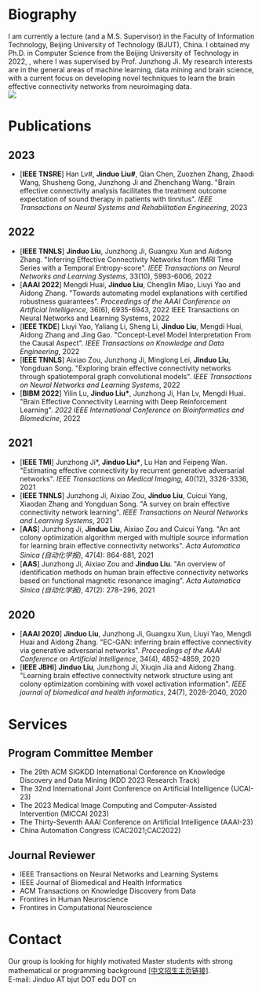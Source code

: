 
# Biography

  I am currently a lecture (and a M.S. Supervisor) in the Faculty of Information Technology, Beijing University of Technology (BJUT), China. I obtained my Ph.D. in Computer Science from the Beijing University of Technology in 2022, , where I was supervised by Prof. Junzhong Ji. My research interests are in the general areas of machine learning, data mining and brain science, with a current focus on developing novel techniques to learn the brain effective connectivity networks from neuroimaging data.  
![](qrcode_for_gh_0d3e241c6f10_258.jpg)

# Publications

## 2023
  * [__IEEE TNSRE__] Han Lv#, __Jinduo Liu#__, Qian Chen, Zuozhen Zhang, Zhaodi Wang, Shusheng Gong, Junzhong Ji and Zhenchang Wang. "Brain effective connectivity analysis facilitates the treatment outcome expectation of sound therapy in patients with tinnitus". _IEEE Transactions on Neural Systems and Rehabilitation Engineering_, 2023  
  
## 2022
  * [__IEEE TNNLS__] __Jinduo Liu__, Junzhong Ji, Guangxu Xun and Aidong Zhang. "Inferring Effective Connectivity Networks from fMRI Time Series with a Temporal Entropy-score". _IEEE Transactions on Neural Networks and Learning Systems_, 33(10), 5993-6006, 2022  
  * [__AAAI 2022__] Mengdi Huai, __Jinduo Liu__, Chenglin Miao, Liuyi Yao and Aidong Zhang. "Towards automating model explanations with certified robustness guarantees". _Proceedings of the AAAI Conference on Artificial Intelligence_, 36(6), 6935-6943, 2022
     IEEE Transactions on Neural Networks and Learning Systems, 2022  
  * [__IEEE TKDE__] Liuyi Yao, Yaliang Li, Sheng Li, __Jinduo Liu__, Mengdi Huai, Aidong Zhang and Jing Gao. "Concept-Level Model Interpretation From the Causal Aspect". _IEEE Transactions on Knowledge and Data Engineering_, 2022  
  * [__IEEE TNNLS__] Aixiao Zou, Junzhong Ji, Minglong Lei, __Jinduo Liu__, Yongduan Song. "Exploring brain effective connectivity networks through spatiotemporal graph convolutional models". _IEEE Transactions on Neural Networks and Learning Systems_, 2022  
  * [__BIBM 2022__] Yilin Lu, __Jinduo Liu*__, Junzhong Ji, Han Lv, Mengdi Huai. "Brain Effective Connectivity Learning with Deep Reinforcement Learning". _2022 IEEE International Conference on Bioinformatics and Biomedicine_, 2022

## 2021
  * [__IEEE TMI__] Junzhong Ji*, __Jinduo Liu*__, Lu Han and Feipeng Wan. "Estimating effective connectivity by recurrent generative adversarial networks". _IEEE Transactions on Medical Imaging_, 40(12), 3326-3336, 2021  
  * [__IEEE TNNLS__] Junzhong Ji, Aixiao Zou, __Jinduo Liu__, Cuicui Yang, Xiaodan Zhang and Yongduan Song. "A survey on brain effective connectivity network learning". _IEEE Transactions on Neural Networks and Learning Systems_, 2021  
  * [__AAS__] Junzhong Ji, __Jinduo Liu__, Aixiao Zou and Cuicui Yang. "An ant colony optimization algorithm merged with multiple source information for learning brain effective connectivity networks". _Acta Automatica Sinica (自动化学报)_, 47(4): 864-881, 2021  
  * [__AAS__] Junzhong Ji, Aixiao Zou and __Jinduo Liu__. "An overview of identification methods on human brain effective connectivity networks based on functional magnetic resonance imaging". _Acta Automatica Sinica (自动化学报)_, 47(2): 278−296, 2021  
  
## 2020
  * [__AAAI 2020__] __Jinduo Liu__, Junzhong Ji, Guangxu Xun, Liuyi Yao, Mengdi Huai and Aidong Zhang. "EC-GAN: inferring brain effective connectivity via generative adversarial networks". _Proceedings of the AAAI Conference on Artificial Intelligence_, 34(4), 4852-4859, 2020   
  * [__IEEE JBHI__] __Jinduo Liu__, Junzhong Ji, Xiuqin Jia and Aidong Zhang. "Learning brain effective connectivity network structure using ant colony optimization combining with voxel activation information". _IEEE journal of biomedical and health informatics_, 24(7), 2028-2040, 2020  

     
# Services
## Program Committee Member
 * The 29th ACM SIGKDD International Conference on Knowledge Discovery and Data Mining (KDD 2023 Research Track)
 * The 32nd International Joint Conference on Artificial Intelligence (IJCAI-23)
 * The 2023 Medical Image Computing and Computer-Assisted Intervention (MICCAI 2023) 
 * The Thirty-Seventh AAAI Conference on Artificial Intelligence (AAAI-23)
 * China Automation Congress (CAC2021;CAC2022)
    
## Journal Reviewer
 * IEEE Transactions on Neural Networks and Learning Systems
 * IEEE Journal of Biomedical and Health Informatics
 * ACM Transactions on Knowledge Discovery from Data
 * Frontires in Human Neuroscience
 * Frontires in Computational Neuroscience
    
  
# Contact  
Our group is looking for highly motivated Master students with strong mathematical or programming background [[中文招生主页链接]](https://yanzhao.bjut.edu.cn/info/1182/4924.htm).  
E-mail: Jinduo AT bjut DOT edu DOT cn 
